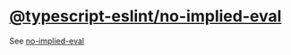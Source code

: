 [@typescript-eslint/no-implied-eval](https://typescript-eslint.io/rules/no-implied-eval)
========================================================================================
See [no-implied-eval](../eslint/no-implied-eval.md)
